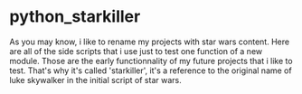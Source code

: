# python_starkiller
As you may know, i like to rename my projects with star wars content. Here are all of the side scripts that i use just to test one function of a new module. Those are the early functionnality of my future projects that i like to test. That's why it's called 'starkiller', it's a reference to the original name of luke skywalker in the initial script of star wars.
